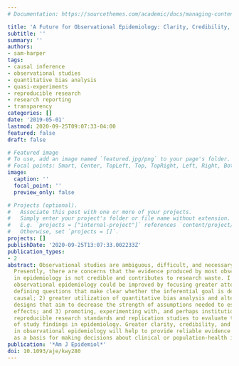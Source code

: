 ```yaml
---
# Documentation: https://sourcethemes.com/academic/docs/managing-content/

title: 'A Future for Observational Epidemiology: Clarity, Credibility, Transparency'
subtitle: ''
summary: ''
authors:
- sam-harper
tags:
- causal inference
- observational studies
- quantitative bias analysis
- quasi-experiments
- reproducible research
- research reporting
- transparency
categories: []
date: '2019-05-01'
lastmod: 2020-09-25T09:07:33-04:00
featured: false
draft: false

# Featured image
# To use, add an image named `featured.jpg/png` to your page's folder.
# Focal points: Smart, Center, TopLeft, Top, TopRight, Left, Right, BottomLeft, Bottom, BottomRight.
image:
  caption: ''
  focal_point: ''
  preview_only: false

# Projects (optional).
#   Associate this post with one or more of your projects.
#   Simply enter your project's folder or file name without extension.
#   E.g. `projects = ["internal-project"]` references `content/project/deep-learning/index.md`.
#   Otherwise, set `projects = []`.
projects: []
publishDate: '2020-09-25T13:07:33.002233Z'
publication_types:
- 2
abstract: Observational studies are ambiguous, difficult, and necessary for epidemiology.
  Presently, there are concerns that the evidence produced by most observational studies
  in epidemiology is not credible and contributes to research waste. I argue that
  observational epidemiology could be improved by focusing greater attention on 1)
  defining questions that make clear whether the inferential goal is descriptive or
  causal; 2) greater utilization of quantitative bias analysis and alternative research
  designs that aim to decrease the strength of assumptions needed to estimate causal
  effects; and 3) promoting, experimenting with, and perhaps institutionalizing both
  reproducible research standards and replication studies to evaluate the fragility
  of study findings in epidemiology. Greater clarity, credibility, and transparency
  in observational epidemiology will help to provide reliable evidence that can serve
  as a basis for making decisions about clinical or population-health interventions.
publication: '*Am J Epidemiol*'
doi: 10.1093/aje/kwy280
---
```

